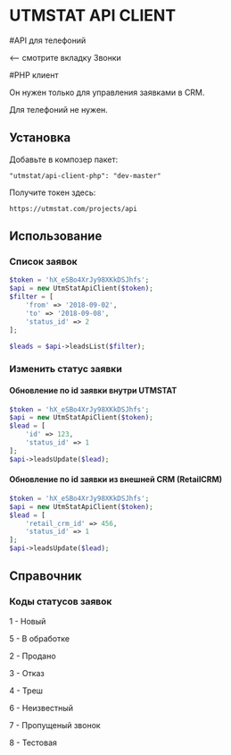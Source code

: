 UTMSTAT API CLIENT
==================

#API для телефоний

<-- смотрите вкладку Звонки

#PHP клиент

Он нужен только для управления заявками в CRM.

Для телефоний не нужен.

## Установка

Добавьте в композер пакет: 
```text
"utmstat/api-client-php": "dev-master"
```

Получите токен здесь: 
```text
https://utmstat.com/projects/api
```

## Использование

### Список заявок

```php
$token = 'hX_eSBo4XrJy98XKkDSJhfs';
$api = new UtmStatApiClient($token);
$filter = [
	'from' => '2018-09-02',
	'to' => '2018-09-08',
	'status_id' => 2
];

$leads = $api->leadsList($filter);
```

### Изменить статус заявки

#### Обновление по id заявки внутри UTMSTAT

```php
$token = 'hX_eSBo4XrJy98XKkDSJhfs';
$api = new UtmStatApiClient($token);
$lead = [
	'id' => 123,
	'status_id' => 1
];
$api->leadsUpdate($lead);
```

#### Обновление по id заявки из внешней CRM (RetailCRM)

```php
$token = 'hX_eSBo4XrJy98XKkDSJhfs';
$api = new UtmStatApiClient($token);
$lead = [
	'retail_crm_id' => 456,
	'status_id' => 1
];
$api->leadsUpdate($lead);
```

## Справочник

### Коды статусов заявок

1 - Новый

5 - В обработке

2 - Продано

3 - Отказ

4 - Треш

6 - Неизвестный

7 - Пропущеный звонок

8 - Тестовая
